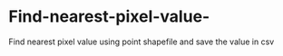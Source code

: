 # Find-nearest-pixel-value-
Find nearest pixel value using point shapefile and save the value in csv
